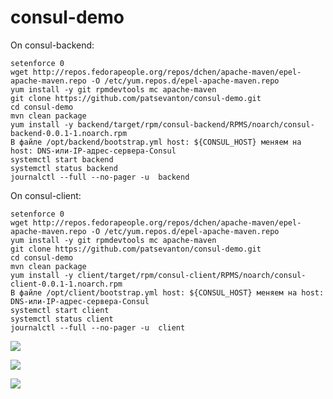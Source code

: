 # consul-demo

On consul-backend:
```
setenforce 0
wget http://repos.fedorapeople.org/repos/dchen/apache-maven/epel-apache-maven.repo -O /etc/yum.repos.d/epel-apache-maven.repo
yum install -y git rpmdevtools mc apache-maven
git clone https://github.com/patsevanton/consul-demo.git
cd consul-demo
mvn clean package
yum install -y backend/target/rpm/consul-backend/RPMS/noarch/consul-backend-0.0.1-1.noarch.rpm
В файле /opt/backend/bootstrap.yml host: ${CONSUL_HOST} меняем на host: DNS-или-IP-адрес-сервера-Consul
systemctl start backend
systemctl status backend
journalctl --full --no-pager -u  backend
```

On consul-client:
```
setenforce 0
wget http://repos.fedorapeople.org/repos/dchen/apache-maven/epel-apache-maven.repo -O /etc/yum.repos.d/epel-apache-maven.repo
yum install -y git rpmdevtools mc apache-maven
git clone https://github.com/patsevanton/consul-demo.git
cd consul-demo
mvn clean package
yum install -y client/target/rpm/consul-client/RPMS/noarch/consul-client-0.0.1-1.noarch.rpm
В файле /opt/client/bootstrap.yml host: ${CONSUL_HOST} меняем на host: DNS-или-IP-адрес-сервера-Consul
systemctl start client
systemctl status client
journalctl --full --no-pager -u  client
```

![](https://habrastorage.org/webt/dk/75/vn/dk75vniggodr4tp4bcgslrmijcs.png)

![](https://habrastorage.org/webt/li/dz/er/lidzerjeidr2fmb7bnrv7y9ls-k.png)

![](https://habrastorage.org/webt/tu/rk/gn/turkgnmvdtrad7hqtjrul_iqgng.png)
